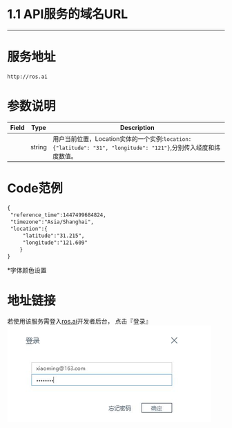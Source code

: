 # 1.1 API服务的域名URL

---

# 服务地址

```
http://ros.ai
```

# 参数说明

| Field | Type | Description |
| --- | --- | --- |
|  | string | 用户当前位置，Location实体的一个实例:`location:{"latitude": "31", "longitude": "121"}`,分别传入经度和纬度数值。 |

# Code范例

```
{ 
 "reference_time":1447499684824,
 "timezone":"Asia/Shanghai", 
 "location":{ 
     "latitude":"31.215",
     "longitude":"121.609" 
    }
} 
```

\*字体颜色设置

# 地址链接

若使用该服务需登入[ros.ai](http://ros.ai)开发者后台， 点击『登录』
![](/assets/QQ图片20161127160800.png)


